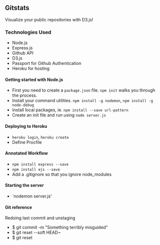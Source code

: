 ## Gitstats

Visualize your public repositories with D3.js!

### Technologies Used

- Node.js
- Express.js
- Github API
- D3.js
- Passport for Github Authentication
- Heroku for hosting

#### Getting started with Node.js

- First you need to create a `package.json` file. `npm init` walks you through the process.
- Install your command utilities. `npm install -g nodemon`, `npm install -g node-debug`
- Install local packages, ie. `npm install --save url-pattern`
- Create an init file and run using `node server.js`

#### Deploying to Heroku

- `heroku login`, `heroku create`
- Define Procfile

#### Annotated Workflow

- `npm install express --save`
- `npm install ejs --save`
- Add a .gitignore so that you ignore node_modules

#### Starting the server

- `nodemon server.js'

#### Git reference

Redoing last commit and unstaging

- $ git commit -m "Something terribly misguided" 
- $ git reset --soft HEAD~ 
- $ git reset





